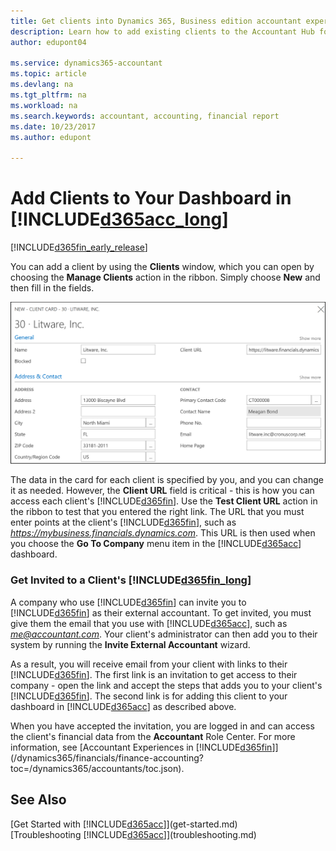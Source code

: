 ```yaml
---
title: Get clients into Dynamics 365, Business edition accountant experience | Microsoft Docs
description: Learn how to add existing clients to the Accountant Hub for Dynamics 365, Business edition.
author: edupont04

ms.service: dynamics365-accountant
ms.topic: article
ms.devlang: na
ms.tgt_pltfrm: na
ms.workload: na
ms.search.keywords: accountant, accounting, financial report
ms.date: 10/23/2017
ms.author: edupont

---
```

# Add Clients to Your Dashboard in [!INCLUDE[d365acc_long](includes/d365acc_long_md.md)]
[!INCLUDE[d365fin_early_release](includes/d365fin_early_release.md.md)]

You can add a client by using the **Clients** window, which you can open by choosing the **Manage Clients** action in the ribbon. Simply choose **New** and then fill in the fields.  

![Add a client](./media/accountant-add-client/manage-client.png)

The data in the card for each client is specified by you, and you can change it as needed. However, the **Client URL** field is critical - this is how you can access each client's [!INCLUDE[d365fin](includes/d365fin_md.md)]. Use the **Test Client URL** action in the ribbon to test that you entered the right link. The URL that you must enter points at the client's [!INCLUDE[d365fin](includes/d365fin_md.md)], such as *https://mybusiness.financials.dynamics.com*. This URL is then used when you choose the **Go To Company** menu item in the [!INCLUDE[d365acc](includes/d365acc_md.md)] dashboard.  

### Get Invited to a Client's [!INCLUDE[d365fin_long](includes/d365fin_long_md.md)]
A company who use [!INCLUDE[d365fin](includes/d365fin_md.md)] can invite you to [!INCLUDE[d365fin](includes/d365fin_md.md)] as their external accountant. To get invited, you must give them the email that you use with [!INCLUDE[d365acc](includes/d365acc_md.md)], such as *me@accountant.com*. Your client's administrator can then add you to their system by running the **Invite External Accountant** wizard.  

As a result, you will receive email from your client with links to their [!INCLUDE[d365fin](includes/d365fin_md.md)]. The first link is an invitation to get access to their company - open the link and accept the steps that adds you to your client's [!INCLUDE[d365fin](includes/d365fin_md.md)]. The second link is for adding this client to your dashboard in [!INCLUDE[d365acc](includes/d365acc_md.md)] as described above.  

When you have accepted the invitation, you are logged in and can access the client's financial data from the **Accountant** Role Center. For more information, see [Accountant Experiences in [!INCLUDE[d365fin](includes/d365fin_md.md)]](/dynamics365/financials/finance-accounting?toc=/dynamics365/accountants/toc.json).  

## See Also
[Get Started with [!INCLUDE[d365acc](includes/d365acc_md.md)]](get-started.md)  
[Troubleshooting [!INCLUDE[d365acc](includes/d365acc_md.md)]](troubleshooting.md)  
